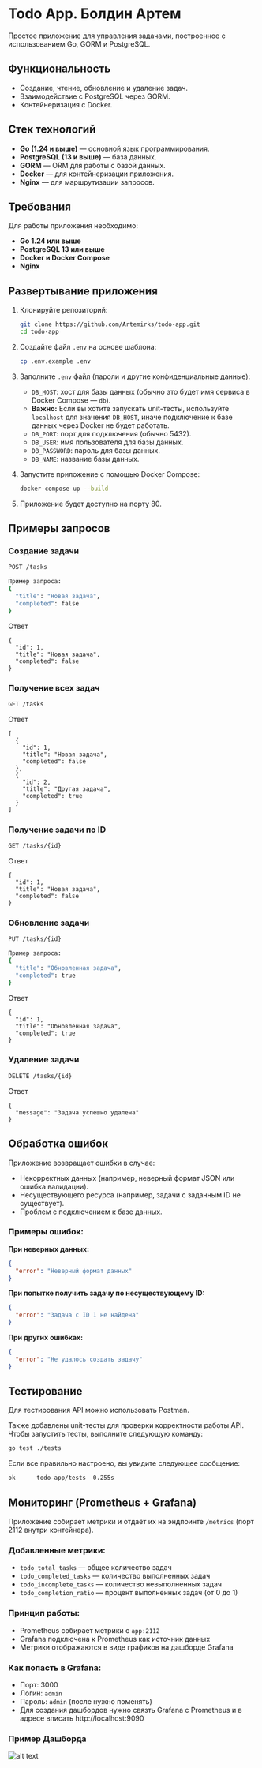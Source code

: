 # Todo App. Болдин Артем

Простое приложение для управления задачами, построенное с использованием Go, GORM и PostgreSQL.

## Функциональность

- Создание, чтение, обновление и удаление задач.
- Взаимодействие с PostgreSQL через GORM.
- Контейнеризация с Docker.

## Стек технологий

- **Go (1.24 и выше)** — основной язык программирования.
- **PostgreSQL (13 и выше)** — база данных.
- **GORM** — ORM для работы с базой данных.
- **Docker** — для контейнеризации приложения.
- **Nginx** — для маршрутизации запросов.

## Требования

Для работы приложения необходимо:
- **Go 1.24 или выше**
- **PostgreSQL 13 или выше**
- **Docker и Docker Compose**
- **Nginx**

## Развертывание приложения

1. Клонируйте репозиторий:
    ```bash
    git clone https://github.com/Artemirks/todo-app.git
    cd todo-app
    ```

2. Создайте файл `.env` на основе шаблона:
    ```bash
    cp .env.example .env
    ```

3. Заполните `.env` файл (пароли и другие конфиденциальные данные):
    - `DB_HOST`: хост для базы данных (обычно это будет имя сервиса в Docker Compose — `db`).
    - **Важно:** Если вы хотите запускать unit-тесты, используйте `localhost` для значения `DB_HOST`, иначе подключение к базе данных через Docker не будет работать.
    - `DB_PORT`: порт для подключения (обычно 5432).
    - `DB_USER`: имя пользователя для базы данных.
    - `DB_PASSWORD`: пароль для базы данных.
    - `DB_NAME`: название базы данных.

4. Запустите приложение с помощью Docker Compose:
    ```bash
    docker-compose up --build
    ```

5. Приложение будет доступно на порту 80.

## Примеры запросов

### Создание задачи
```bash
POST /tasks

Пример запроса:
{
  "title": "Новая задача",
  "completed": false
}
```
Ответ
```
{
  "id": 1,
  "title": "Новая задача",
  "completed": false
}
```

### Получение всех задач
```bash
GET /tasks
```
Ответ
```
[
  {
    "id": 1,
    "title": "Новая задача",
    "completed": false
  },
  {
    "id": 2,
    "title": "Другая задача",
    "completed": true
  }
]
```

### Получение задачи по ID
```bash
GET /tasks/{id}
```
Ответ
```
{
  "id": 1,
  "title": "Новая задача",
  "completed": false
}
```

### Обновление задачи
```bash
PUT /tasks/{id}

Пример запроса:
{
  "title": "Обновленная задача",
  "completed": true
}
```
Ответ
```
{
  "id": 1,
  "title": "Обновленная задача",
  "completed": true
}
```

### Удаление задачи
```bash
DELETE /tasks/{id}
```
Ответ
```
{
  "message": "Задача успешно удалена"
}
```
## Обработка ошибок

Приложение возвращает ошибки в случае:

- Некорректных данных (например, неверный формат JSON или ошибка валидации).
- Несуществующего ресурса (например, задачи с заданным ID не существует).
- Проблем с подключением к базе данных.

### Примеры ошибок:

**При неверных данных:**
```json
{
  "error": "Неверный формат данных"
}
```

**При попытке получить задачу по несуществующему ID:**
```json
{
  "error": "Задача с ID 1 не найдена"
}
```

**При других ошибках:**
```json
{
  "error": "Не удалось создать задачу"
}
```

## Тестирование

Для тестирования API можно использовать Postman.

Также добавлены unit-тесты для проверки корректности работы API. Чтобы запустить тесты, выполните следующую команду:

```bash
go test ./tests
```

Если все правильно настроено, вы увидите следующее сообщение:
```bash
ok      todo-app/tests  0.255s
```

## Мониторинг (Prometheus + Grafana)

Приложение собирает метрики и отдаёт их на эндпоинте `/metrics` (порт 2112 внутри контейнера).

### Добавленные метрики:
- `todo_total_tasks` — общее количество задач
- `todo_completed_tasks` — количество выполненных задач
- `todo_incomplete_tasks` — количество невыполненных задач
- `todo_completion_ratio` — процент выполненных задач (от 0 до 1)

### Принцип работы:
- Prometheus собирает метрики с `app:2112`
- Grafana подключена к Prometheus как источник данных
- Метрики отображаются в виде графиков на дашборде Grafana

### Как попасть в Grafana:
- Порт: 3000
- Логин: `admin`
- Пароль: `admin` (после нужно поменять)
- Для создания дашбордов нужно связть Grafana с Prometheus и в адресе вписать http://localhost:9090

### Пример Дашборда
![alt text](image.png)